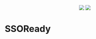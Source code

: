 <p align="center">
<img src="https://gist.github.com/assets/2180153/23c29e34-76d9-4919-9592-7ff69ddb06a3#gh-light-mode-only">
<img src="https://gist.github.com/assets/2180153/262f1b4c-4cbc-4fbf-b401-285615e07ae6#gh-dark-mode-only">
</p>

# SSOReady
